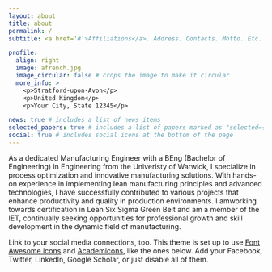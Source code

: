 ```yaml
---
layout: about
title: about
permalink: /
subtitle: <a href='#'>Affiliations</a>. Address. Contacts. Motto. Etc.

profile:
  align: right
  image: afrench.jpg
  image_circular: false # crops the image to make it circular
  more_info: >
    <p>Stratford-upon-Avon</p>
    <p>United Kingdom</p>
    <p>Your City, State 12345</p>

news: true # includes a list of news items
selected_papers: true # includes a list of papers marked as "selected={true}"
social: true # includes social icons at the bottom of the page
---
```


As a dedicated Manufacturing Engineer with a BEng (Bachelor of Engineering) in Engineering from the Univeristy of Warwick, I specialize in process optimization and innovative manufacturing solutions. With hands-on experience in implementing lean manufacturing principles and advanced technologies, I have successfully contributed to various projects that enhance productivity and quality in production environments. I amworking towards certification in Lean Six Sigma Green Belt and am a member of the IET, continually seeking opportunities for professional growth and skill development in the dynamic field of manufacturing.

Link to your social media connections, too. This theme is set up to use [Font Awesome icons](https://fontawesome.com/) and [Academicons](https://jpswalsh.github.io/academicons/), like the ones below. Add your Facebook, Twitter, LinkedIn, Google Scholar, or just disable all of them.
